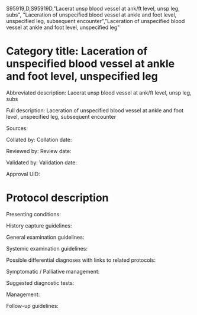 S95919,D,S95919D,"Lacerat unsp blood vessel at ank/ft level, unsp leg, subs", "Laceration of unspecified blood vessel at ankle and foot level, unspecified leg, subsequent encounter","Laceration of unspecified blood vessel at ankle and foot level, unspecified leg"
# Category title: Laceration of unspecified blood vessel at ankle and foot level, unspecified leg

Abbreviated description: Lacerat unsp blood vessel at ank/ft level, unsp leg, subs

Full description: Laceration of unspecified blood vessel at ankle and foot level, unspecified leg, subsequent encounter

Sources:

Collated by:
Collation date:

Reviewed by:
Review date:

Validated by:
Validation date:

Approval UID:

# Protocol description

Presenting conditions:

History capture guidelines:

General examination guidelines:

Systemic examination guidelines:

Possible differential diagnoses with links to related protocols:

Symptomatic / Palliative management:

Suggested diagnostic tests:

Management:

Follow-up guidelines:

